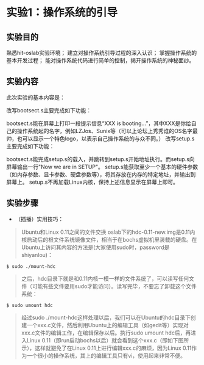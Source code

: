 # 实验1：操作系统的引导

## 实验目的
熟悉hit-oslab实验环境；
建立对操作系统引导过程的深入认识；
掌握操作系统的基本开发过程；
能对操作系统代码进行简单的控制，揭开操作系统的神秘面纱。

## 实验内容
此次实验的基本内容是：

改写bootsect.s主要完成如下功能：

bootsect.s能在屏幕上打印一段提示信息“XXX is booting...”，其中XXX是你给自己的操作系统起的名字，例如LZJos、Sunix等（可以上论坛上秀秀谁的OS名字最帅，也可以显示一个特色logo，以表示自己操作系统的与众不同。）
改写setup.s主要完成如下功能：

bootsect.s能完成setup.s的载入，并跳转到setup.s开始地址执行。而setup.s向屏幕输出一行"Now we are in SETUP"。
setup.s能获取至少一个基本的硬件参数（如内存参数、显卡参数、硬盘参数等），将其存放在内存的特定地址，并输出到屏幕上。
setup.s不再加载Linux内核，保持上述信息显示在屏幕上即可。

## 实验步骤

* （插播）实用技巧：
> Ubuntu和Linux 0.11之间的文件交换
> oslab下的hdc-0.11-new.img是0.11内核启动后的根文件系统镜像文件，相当于在bochs虚拟机里装载的硬盘。在Ubuntu上访问其内容的方法是(大家使用sudo时，password是shiyanlou)：

`$ sudo ./mount-hdc`

> 之后，hdc目录下就是和0.11内核一模一样的文件系统了，可以读写任何文件（可能有些文件要用sudo才能访问）。读写完毕，不要忘了卸载这个文件系统：

`$ sudo umount hdc`

> 经过sudo ./mount-hdc这样处理以后，我们可以在Ubuntu的hdc目录下创建一个xxx.c文件，然后利用Ubuntu上的编辑工具（如gedit等）实现对xxx.c文件的编辑工作，在编辑保存以后。执行sudo umount hdc后，再进入Linux 0.11（即run启动bochs以后）就会看到这个xxx.c（即如下图所示），这样就避免了在Linux 0.11上进行编辑xxx.c的麻烦，因为Linux 0.11作为一个很小的操作系统，其上的编辑工具只有vi，使用起来非常不便。
